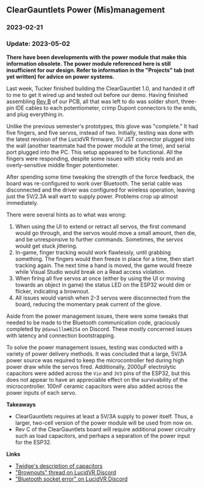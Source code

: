 ## ClearGauntlets Power (Mis)management
### 2023-02-21

### Update: 2023-05-02

**There have been developments with the power module that make this information obsolete. The power module referenced here is still insufficient for our design. Refer to information in the "Projects" tab (not yet written) for advice on power systems.**

Last week, Tucker finished building the ClearGauntlet 1.0, and handed it off to me to get it wired up and tested out before our demo. Having finished assembling [Rev B](https://github.com/ClearGauntlets/ClearGauntlet-PCB/releases/tag/Rev.B) of our PCB, all that was left to do was solder short, three-pin IDE cables to each potentiometer, crimp Dupont connectors to the ends, and plug everything in.

Unlike the previous semester's prototypes, this glove was "complete." It had five fingers, and five servos, instead of two. Initially, testing was done with the latest revision of the LucidVR firmware, 5V JST connector plugged into the wall (another teammate had the power module at the time), and serial port plugged into the PC. This setup appeared to be functional. All the fingers were responding, despite some issues with sticky reels and an overly-sensitive middle finger potentiometer.

After spending some time tweaking the strength of the force feedback, the board was re-configured to work over Bluetooth. The serial cable was disconnected and the driver was configured for wireless operation, leaving just the 5V/2.3A wall wart to supply power. Problems crop up almost immediately.

There were several hints as to what was wrong:

1. When using the UI to extend or retract all servos, the first command would go through, and the servos would move a small amount, then die, and be unresponsive to further commands. Sometimes, the servos would get stuck jittering.
2. In-game, finger tracking would work flawlessly, until grabbing something. The fingers would then freeze in place for a time, then start tracking again. The next time a hand is moved, the game would freeze while Visual Studio would break on a Read access violation.
3. When firing all five servos at once (either by using the UI or moving towards an object in game) the status LED on the ESP32 would dim or flicker, indicating a brownout.
4. All issues would vanish when 2-3 servos were disconnected from the board, reducing the momentary peak current of the glove.

Aside from the power management issues, there were some tweaks that needed to be made to the Bluetooth communication code, graciously completed by `@danwillm#8254` on Discord. These mostly concerned issues with latency and connection bootstrapping.

To solve the power management issues, testing was conducted with a variety of power delivery methods. It was concluded that a large, 5V/3A power source was required to keep the microcontroller fed during high power draw while the servos fired. Additionally, 2000µF electrolytic capacitors were added across the `Vin` and `3V3` pins of the ESP32, but this does not appear to have an appreciable effect on the survivability of the microcontroller. 100nF ceramic capacitors were also added across the power inputs of each servo.

**Takeaways**

- ClearGauntlets requires at least a 5V/3A supply to power itself. Thus, a larger, two-cell version of the power module will be used from now on.
- Rev C of the ClearGauntlets board will require additional power circuitry such as load capacitors, and perhaps a separation of the power input for the ESP32.

**Links**

- [Twidge's description of capacitors](https://discord.com/channels/784543299045818420/875815183447121991/883918618369343560)
- ["Brownouts" thread on LucidVR Discord](https://discord.com/channels/784543299045818420/1076936108836929606)
- ["Bluetooth socket error" on LucidVR Discord](https://discord.com/channels/784543299045818420/1076312802093961266)

